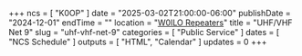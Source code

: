 +++
ncs = [ "K0OP" ]
date = "2025-03-02T21:00:00-06:00"
publishDate = "2024-12-01"
endTime = ""
location = "[W0ILO Repeaters](/radios/)"
title = "UHF/VHF Net 9"
slug = "uhf-vhf-net-9"
categories = [ "Public Service" ]
dates = [ "NCS Schedule" ]
outputs = [ "HTML", "Calendar" ]
updates = 0
+++
